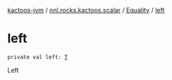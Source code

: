 [kactoos-jvm](../../index.md) / [nnl.rocks.kactoos.scalar](../index.md) / [Equality](index.md) / [left](./left.md)

# left

`private val left: `[`T`](index.md#T)

Left

